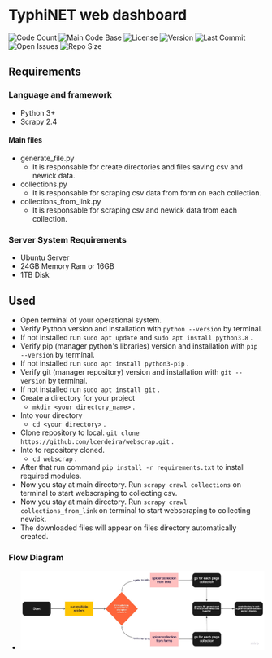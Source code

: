 # TyphiNET web dashboard
![Code Count](https://img.shields.io/github/languages/count/lcerdeira/Spider) 
![Main Code Base](https://img.shields.io/github/languages/top/lcerdeira/Spider) 
![License](https://img.shields.io/badge/license-MIT-blue) 
![Version](https://img.shields.io/badge/version-1.0-red) 
![Last Commit](https://img.shields.io/github/last-commit/lcerdeira/Spider) 
![Open Issues](https://img.shields.io/github/issues-raw/lcerdeira/Spider) 
![Repo Size](https://img.shields.io/github/repo-size/lcerdeira/Spider)

## Requirements
### Language and framework
- Python 3+
- Scrapy 2.4

#### Main files
- generate_file.py
    - It is responsable for create directories and files saving csv and newick data.
- collections.py
    - It is responsable for scraping csv data from form on each collection.
- collections_from_link.py
    - It is responsable for scraping csv and newick data from each collection.
### Server System Requirements
- Ubuntu Server
- 24GB Memory Ram or 16GB
- 1TB Disk

## Used
- Open terminal of your operational system.
- Verify Python version and installation with `python --version` by terminal.
- If not installed run `sudo apt update` and `sudo apt install python3.8` .
- Verify pip (manager python's libraries) version and installation with `pip --version` by terminal.
- If not installed run `sudo apt install python3-pip` .
- Verify git (manager repository) version and installation with `git --version` by terminal.
- If not installed run `sudo apt install git` .
- Create a directory for your project
    - `mkdir <your directory_name>` .
- Into your directory
    - `cd <your directory>` .
- Clone repository to local. `git clone https://github.com/lcerdeira/webscrap.git` .
- Into to repository cloned.
    - `cd webscrap` .
- After that run command `pip install -r requirements.txt` to install required modules.
- Now you stay at main directory. Run `scrapy crawl collections` on terminal to start webscraping to collecting csv.
- Now you stay at main directory. Run `scrapy crawl collections_from_link` on terminal to start webscraping to collecting newick.
- The downloaded files will appear on files directory automatically created.

### Flow Diagram
- ![flow diagram](./docs/diagram.jpeg)
